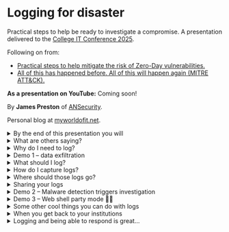 # Logging for disaster
Practical steps to help be ready to investigate a compromise. A presentation delivered to the [College IT Conference 2025](https://citc.college/).

Following on from:
* [Practical steps to help mitigate the risk of Zero-Day vulnerabilities.](https://myworldofit.net/?p=11366)
* [All of this has happened before. All of this will happen again (MITRE ATT&CK).](https://myworldofit.net/?p=11325)

**As a presentation on YouTube:** Coming soon!

By **James Preston** of [ANSecurity](https://www.ansecurity.com/).

Personal blog at [myworldofit.net](https://myworldofit.net/).

<details>
<summary>By the end of this presentation you will</summary>

# By the end of this presentation you will
* Have direction on the creation of a logging policy.
* Understand the utility of logging in the context of incident response.
* Be able to identify useful log sources.
* Have options on how to obtain and store your logs.
* Be ready to log!

# My intent
* Provide a 'quick start' point in a direction for effective logging.

</details>

<details>
<summary>What are others saying?</summary>

# What are others saying?

## Center for Internet Security
* [https://www.cisecurity.org/](https://www.cisecurity.org/)
* [https://cas.docs.cisecurity.org/en/latest/source/Controls8/](https://cas.docs.cisecurity.org/en/latest/source/Controls8/)
* [https://www.cisecurity.org/insights/white-papers/audit-log-management-policy-template-for-cis-control-8](https://www.cisecurity.org/insights/white-papers/audit-log-management-policy-template-for-cis-control-8)

## National Cyber Security Centre (NCSC)
* [https://www.ncsc.gov.uk/collection/10-steps/logging-and-monitoring](https://www.ncsc.gov.uk/collection/10-steps/logging-and-monitoring)

## Log configuration guidance
* [https://learn.microsoft.com/en-us/windows-server/identity/ad-ds/plan/security-best-practices/audit-policy-recommendations](https://learn.microsoft.com/en-us/windows-server/identity/ad-ds/plan/security-best-practices/audit-policy-recommendations)
* [https://www.cisecurity.org/cis-benchmarks](https://www.cisecurity.org/cis-benchmarks)

### Apache web server
From the CIS Benchmarks
![CIS Benchmarks](https://github.com/user-attachments/assets/ced08f6b-13c3-4373-89e2-e475d200e82d)

### VMware ESXi
From the CIS Benchmarks
![CIS Benchmarks](https://github.com/user-attachments/assets/b170440d-b942-4aa7-9c0f-16861df33302)

</details>

<details>
<summary>Why do I need to log?</summary>

# Why do I need to log?
To answer questions, such as:
* Sophos detected a malicious program on a computer - where did it come from?
* Based on the data in a threat intel report have we been impacted?
* What files have been copied to the Internet from a computer?

But also...
* To identify the root cause of an incident (non-security related!).
* To comply with regulations.
* Generally a 'good idea'.

Perhaps most of all so that you don't have to use sentences like:
* "fined for a breach that put personal information of 79,404 people at risk"
* "The unidentified hackers"
* "The security measures of Advanced's subsidiary fell seriously short of what we would expect from an organisation processing such a large volume of sensitive information," Mr Edwards said.
* "There is no excuse for leaving any part of your system vulnerable," Mr Edwards added.

From: [BBC News - NHS software provider fined £3m over data breach after ransomware attack](https://www.bbc.co.uk/news/articles/cp3yv1zxn94o)

## Beware - rabbit hole ahead!
* Deception and honeypots.
* Log review.

</details>

<details>
<summary>Demo 1 – data exfiltration</summary>

# Demo 1 – data exfiltration

[Validato](https://validato.io/), manual exfiltration, and [Microsoft Defender EDR](https://www.microsoft.com/en-gb/security/business/endpoint-security/microsoft-defender-endpoint)

## Scenario setup
![Scenario setup 1](https://github.com/user-attachments/assets/011876f3-e0ec-4834-ab05-2f08a98ebd5e)

![Scenario setup 2](https://github.com/user-attachments/assets/25f0a188-1307-4d05-b2ad-b438dbd6a19d)

## Defenders point of view
![Data exfiltration-1](https://github.com/user-attachments/assets/e9e8f68f-c1ab-4b75-9c70-2fde80051620)

![Data exfiltration-2](https://github.com/user-attachments/assets/d6d0694d-e7f3-4adc-8521-2078346653c2)

![Data exfiltration-3](https://github.com/user-attachments/assets/c688dc20-a69b-411a-b7ac-3515d274aabf)

</details>

<details>
<summary>What should I log?</summary>

# What should I log?

## Data that'll be useful in forensic analysis
* New application process.
* DNS requests.
* URL requests.
* New/modified file and registry keys.
* Loading of drivers.
* Reading specific file types (e.g. .docx/.pdf/.xlsx).
* Script/command line interface use.

## Data that'll be useful in threat hunting
* [https://github.com/sophoslabs/IoCs](https://github.com/sophoslabs/IoCs).
* [https://github.com/PaloAltoNetworks/Unit42-Threat-Intelligence-Article-Information](https://github.com/PaloAltoNetworks/Unit42-Threat-Intelligence-Article-Information).
* [https://www.ncsc.gov.uk/section/keep-up-to-date/malware-analysis-reports](https://www.ncsc.gov.uk/section/keep-up-to-date/malware-analysis-reports).
* URLs.
* File hashes (MD5/SHA1/SHA256).
* File names and paths.
* IP addresses.
* Domains.

## Abnormal events
* AppLocker blocked the execution of a new application.
* Excessive requests to unauthorised web or file sharing services.
* Break glass account used... careful about to hit that rabbit hole.

## Sigma rules as inspiration
* [https://github.com/SigmaHQ/sigma](https://github.com/SigmaHQ/sigma).

## Log retention
* Minimum 90 days for all logs.
* Target as long as you can (365 days wouldn't be abnormal) for high value logs.

</details>

<details>
<summary>How do I capture logs?</summary>

# How do I capture logs?

## Windows
* Deploy [sysmon](https://learn.microsoft.com/en-us/sysinternals/downloads/sysmon) everywhere.
* Increase the minimum local retention for Event Logs.
  * ~2GB limit for 'live'.
* [NXLog CE](https://nxlog.co/products/nxlog-community-edition) and [Winlogbeat](https://www.elastic.co/guide/en/beats/winlogbeat/8.17/winlogbeat-installation-configuration.html).
  * Direct out of Event Logs.
  * Read file system.

## Linux
* rsyslog.
  * imklog.
  * imjournal.
  * Read file system (e.g. for Apache).

## Network appliances/Infrastructure
* Syslog.
  * Common Event Format (CEF).
    * [FortiGate](https://docs.fortinet.com/document/fortigate/7.4.4/fortios-log-message-reference/604144/cef-support).
    * [Palo Alto Networks](https://github.com/jamesfed/PANOSSyslogCEF).
    * [SonicWall](https://www.sonicwall.com/support/knowledge-base/how-to-configure-sonicos-syslog-settings-for-microsoft-sentinel-integration/241003073427260).

## Cloud Services
* API connectors.
  * Normally some kind of agent required that connects into the cloud service and downloads logs on a routine.
  * [Sophos SIEM integration script](https://github.com/sophos/Sophos-Central-SIEM-Integration).

From [LimaCharlie](https://limacharlie.io/).
![LimaCharlie](https://github.com/user-attachments/assets/e0c52226-cb01-4b55-be08-e0ead4f487dc)

</details>

<details>
<summary>Where should those logs go?</summary>

# Where should those logs go?
* Local storage.
* Centralised storage.
  * [https://graylog.org/](https://graylog.org/).
  * Lots of options out there based on [Elasticsearch](https://www.elastic.co/enterprise-search) or [OpenSearch](https://opensearch.org/).
* Consider 'cloud' options.
  * Perhaps just as a relay for end-user devices working remotely.
* In an emergency and you don't have anything setup:
  * [https://docs.velociraptor.app/](https://docs.velociraptor.app/)

## Consider: authentication and encryption
* Network appliances don't always support both/either.
* May need to use some form of logging 'proxy'.
* If running a 'cloud' logging service the importance is even greater.
* Don't underestimate a threat actors resourcefulness, easy to generate sufficient logs to overwhelm a system or inject malicious content into logs.

## If storing on-premises consider
* Network level access controls to the log system.
* Authentication to the log system.
* Dependencies on systems that may be offline in an incident (compute, storage, networking, authentication).

## A recommendation for on-premises
* Place the server(s) in a dedicated 'logging' network.
* Restrict access into that network with a network firewall, broadly allow connections to the ports that logging agents talk to, restrict by source network/IP/user/device access to the management interface.
* Dedicated physical server or servers (3 smaller nodes in a cluster is better than a single node by itself).
* Strong authentication (phishing resistant) as the 'day to day' access, with a fallback to local authentication with a strong (long) passphrase.

# Volume vs value (examples)
* Firewall traffic logs - VERY high volume, low relative value.
* DNS logs - high volume, low-medium relative value.
  * But.... DNS is encrypted now.
* Command line logs - low-medium volume, high relative value.
* Previously unseen application launched (or attempted to) - low volume, high relative value.

</details>

<details>
<summary>Sharing your logs</summary>

# Sharing your logs
* Volume (TBs of logs!) is often the main problem.
* Bulk file transfer of text files.
* Not uncommon to grant read-only access to the centralised log store.
* Export from >X<Search to JSON.
* Export with backup feature and then import.
  * [OpenSearch snapshots](https://opensearch.org/docs/latest/tuning-your-cluster/availability-and-recovery/snapshots/index/).

</details>

<details>
<summary>Demo 2 – Malware detection triggers investigation</summary>

# Demo 2 – Malware detection triggers investigation

[Validato](https://validato.io/), [Microsoft Defender](https://www.microsoft.com/en-gb/security/business/endpoint-security/microsoft-defender-endpoint), [LimaCharlie EDR](https://limacharlie.io/)

## Detection by Microsoft Defender

![Defender awakes!](https://github.com/user-attachments/assets/94c0b806-f8c4-44e1-a459-5160b5e5e520)

## Defenders point of view

![EDR-1](https://github.com/user-attachments/assets/b50da0d5-61b5-41ba-b26a-756d97d79a0f)

![EDR-2](https://github.com/user-attachments/assets/de3dc61b-7e56-40f6-a8df-43188afc6804)

![EDR-3](https://github.com/user-attachments/assets/fb4507aa-a751-4c13-91b2-199fa764280b)

![EDR-4](https://github.com/user-attachments/assets/a6d3d67b-f0c3-4494-8528-16906986a8c9)

![EDR-5](https://github.com/user-attachments/assets/d9edfc2a-71a8-448b-83b5-6ca4cc7a2485)

![EDR-6](https://github.com/user-attachments/assets/1ddf7fcd-87cb-4442-868d-433363bf46bf)

</details>

<details>
<summary>Demo 3 – Web shell party mode 🎉🥳</summary>

# Demo 3 – Web shell party mode 🎉🥳

[VirusTotal](https://www.virustotal.com/), [wordpress_shell.php](https://github.com/BlackArch/webshells/blob/master/php/wordpress_shell.php), [LimaCharlie EDR](https://limacharlie.io/).

## Web shell detected!
![WordPress webshell](https://github.com/user-attachments/assets/25948df7-6f00-4da6-a183-364a9ef1dc64)

## Threat actors point of view
![ifconfig](https://github.com/user-attachments/assets/9c28b361-6b57-4433-8d95-54f2f9623c6e)

![Or coninminer](https://github.com/user-attachments/assets/1c29f7ef-cac9-4bbb-bf6f-92792ab75efb)

## Defenders point of view
![INVESTIGATE!](https://github.com/user-attachments/assets/25b63902-b125-4707-befb-fa300d4e3e18)

![INVESTIGATE!!](https://github.com/user-attachments/assets/f4d496c2-ebe3-4a71-9722-9d2be86bf503)

![INVESTIGATE!!!](https://github.com/user-attachments/assets/b1623e7e-2fd4-47cb-8060-3297d41a84a4)

</details>

<details>
<summary>Some other cool things you can do with logs</summary>

# Some other cool things you can do with logs

![Nessus](https://github.com/user-attachments/assets/b7553139-3f9b-4bbe-aa8d-471bb62b43cb)

![Be amazed by the Christmas spike in brute force attacks](https://github.com/user-attachments/assets/9c71622f-a74f-46dd-983a-51305736c45b)

![Get longer data retention than cloud services provide](https://github.com/user-attachments/assets/a8b9f857-1ef9-4c7a-8be0-faf1535591c9)

</details>

<details>
<summary>When you get back to your institutions</summary>

# When you get back to your institutions

* Talk with senior leadership about establishing a formal policy for logging.
  * Then take that policy and turn it into practice/procedure.
* Find 1 (or 3!) old(er) servers (desktops), fill them with disks (8TB SSDs are cheap), configure a logging stack of your choice.
  * Get firewall, web server, AV agent, and authentication logs flowing into them.
* Review options for an EDR service.
  * [LimaCharlie](https://limacharlie.io/) really is a great entry point, try it out on some web servers and go snooping!

## But also don't forget to:

* Do maintenance! Don't let that logging system run out of disk space!
* Check all log sources are sending logs.
* Routine check that the times of systems are in sync.

## If you have the spare time:

* Conduct audit log reviews.
  * Perform some 'malicious' activities and then check that the logs you expect were captured.
    * [There is software that can help with this](https://validato.io/).
  * Use threat intel reports.

</details>

<details>
<summary>Logging and being able to respond is great...</summary>

# Logging and being able to respond is great...

But a good defence is still a good defence.

* Build a culture of reporting abnormal events.
* Install AV everywhere, including on Linux web servers!
* MFA (or even better strong authentication) everything!
* Decrypt!
  * Inbound (where you own the private key already).
  * Outbound (where you generate new trusted certificates on the fly for services that you don't have the private key for).
* Configure outbound filtering!
  * Block access to remote access tools (legitimate and otherwise).
  * Strict outbound filtering from services that allow connections from untrusted networks/devices.
* Test your backups!

![ANSecurity](https://github.com/user-attachments/assets/5f27bfb0-2925-4748-94b7-23aa224eab26)

![WAF](https://github.com/user-attachments/assets/a9aab5f4-f072-4472-b211-5426782bd9c3)

# jpreston@ansecurity.com

</details>

